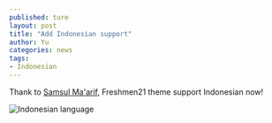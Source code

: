 ```yaml
---
published: ture
layout: post
title: "Add Indonesian support"
author: Yu
categories: news
tags:
- Indonesian
---
```


Thank to [Samsul Ma'arif](https://github.com/samsulmaarif), Freshmen21 theme support Indonesian now!

![Indonesian language](https://i.imgur.com/DnErT0U.png)
